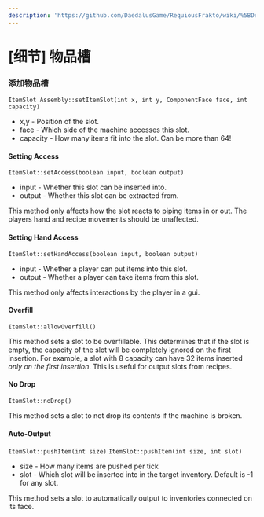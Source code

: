 ```yaml
---
description: 'https://github.com/DaedalusGame/RequiousFrakto/wiki/%5BDetails%5D-Item-Slots'
---
```


# \[细节\] 物品槽

###  添加物品槽

`ItemSlot Assembly::setItemSlot(int x, int y, ComponentFace face, int capacity)`

* x,y - Position of the slot.
* face - Which side of the machine accesses this slot.
* capacity - How many items fit into the slot. Can be more than 64!

####  

#### Setting Access

`ItemSlot::setAccess(boolean input, boolean output)`

* input - Whether this slot can be inserted into.
* output - Whether this slot can be extracted from.

This method only affects how the slot reacts to piping items in or out. The players hand and recipe movements should be unaffected.

####  

#### Setting Hand Access

`ItemSlot::setHandAccess(boolean input, boolean output)`

* input - Whether a player can put items into this slot.
* output - Whether a player can take items from this slot.

This method only affects interactions by the player in a gui.

####  

#### Overfill

`ItemSlot::allowOverfill()`

This method sets a slot to be overfillable. This determines that if the slot is empty, the capacity of the slot will be completely ignored on the first insertion. For example, a slot with 8 capacity can have 32 items inserted _only on the first insertion_. This is useful for output slots from recipes.

####  

#### No Drop

`ItemSlot::noDrop()`

This method sets a slot to not drop its contents if the machine is broken.

####  

#### Auto-Output

`ItemSlot::pushItem(int size)` `ItemSlot::pushItem(int size, int slot)`

* size - How many items are pushed per tick
* slot - Which slot will be inserted into in the target inventory. Default is -1 for any slot.

This method sets a slot to automatically output to inventories connected on its face.

